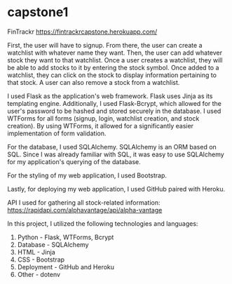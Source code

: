 # capstone1

FinTrackr
https://fintrackrcapstone.herokuapp.com/


First, the user will have to signup. From there, the user can create a watchlist with whatever name they want. Then, the user can add whatever stock they want to that watchlist. Once a user creates a watchlist, they will be able to add stocks to it by entering the stock symbol. Once added to a watchlist, they can click on the stock to display information pertaining to that stock. A user can also remove a stock from a watchlist. 

I used Flask as the application's web framework. Flask uses Jinja as its templating engine. Additionally, I used Flask-Bcrypt, which allowed for the user's password to be hashed and stored securely in the database. I used WTForms for all forms (signup, login, watchlist creation, and stock creation). By using WTForms, it allowed for a significantly easier implementation of form validation.

For the database, I used SQLAlchemy. SQLAlchemy is an ORM based on SQL. Since I was already familiar with SQL, it was easy to use SQLAlchemy for my application's querying of the database.

For the styling of my web application, I used Bootstrap.

Lastly, for deploying my web application, I used GitHub paired with Heroku. 

API I used for gathering all stock-related information:
https://rapidapi.com/alphavantage/api/alpha-vantage

In this project, I utilized the following technologies and languages:
1. Python - Flask, WTForms, Bcrypt
2. Database - SQLAlchemy
3. HTML - Jinja
4. CSS - Bootstrap
5. Deployment - GitHub and Heroku
6. Other - dotenv
